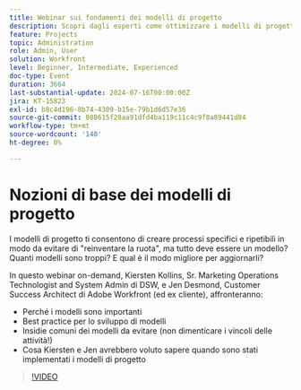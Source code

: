 ```yaml
---
title: Webinar sui fondamenti dei modelli di progetto
description: Scopri dagli esperti come ottimizzare i modelli di progetto nel nostro webinar on-demand. Scopri le best practice, le insidie da evitare e le informazioni pratiche di DSW e Adobe Workfront per semplificare lo sviluppo e gli aggiornamenti dei modelli.
feature: Projects
topic: Administration
role: Admin, User
solution: Workfront
level: Beginner, Intermediate, Experienced
doc-type: Event
duration: 3664
last-substantial-update: 2024-07-16T00:00:00Z
jira: KT-15823
exl-id: b8c4d196-8b74-4309-b15e-79b1d6d57e36
source-git-commit: 088615f28aa91dfd4ba119c11c4c9f8a89441d84
workflow-type: tm+mt
source-wordcount: '140'
ht-degree: 0%

---
```


# Nozioni di base dei modelli di progetto

I modelli di progetto ti consentono di creare processi specifici e ripetibili in modo da evitare di &quot;reinventare la ruota&quot;, ma tutto deve essere un modello? Quanti modelli sono troppi? E qual è il modo migliore per aggiornarli?

In questo webinar on-demand, Kiersten Kollins, Sr. Marketing Operations Technologist and System Admin di DSW, e Jen Desmond, Customer Success Architect di Adobe Workfront (ed ex cliente), affronteranno:

* Perché i modelli sono importanti
* Best practice per lo sviluppo di modelli
* Insidie comuni dei modelli da evitare (non dimenticare i vincoli delle attività!)
* Cosa Kiersten e Jen avrebbero voluto sapere quando sono stati implementati i modelli di progetto

>[!VIDEO](https://video.tv.adobe.com/v/3431017/?learn=on)

